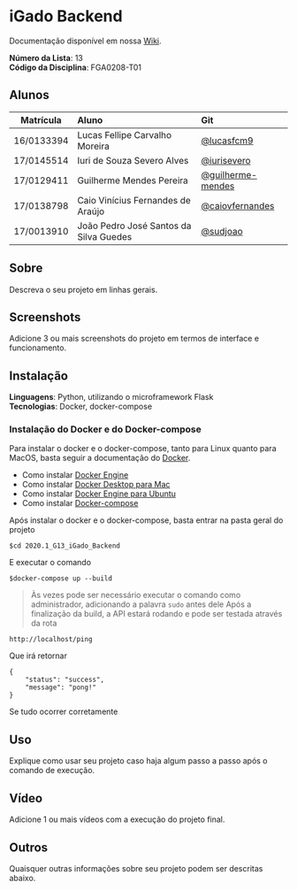 # iGado Backend

Documentação disponível em nossa [Wiki](https://unbarqdsw.github.io/2020.1_G13_iGado/#/). 

**Número da Lista**: 13<br>
**Código da Disciplina**: FGA0208-T01<br>

## Alunos
|Matrícula | Aluno | Git |
| :-: | :-- | :-- |
| 16/0133394 | Lucas Fellipe Carvalho Moreira| [@lucasfcm9](https://github.com/lucasfcm9) | 
| 17/0145514 | Iuri de Souza Severo Alves| [@iurisevero](https://github.com/iurisevero) | 
| 17/0129411 | Guilherme Mendes Pereira | [@guilherme-mendes](https://github.com/guilherme-mendes) | 
| 17/0138798 | Caio Vinícius Fernandes de Araújo | [@caiovfernandes](https://github.com/caiovfernandes) | 
| 17/0013910 | João Pedro José Santos da Silva Guedes | [@sudjoao](https://github.com/sudjoao) | 

## Sobre 
Descreva o seu projeto em linhas gerais. 

## Screenshots
Adicione 3 ou mais screenshots do projeto em termos de interface e funcionamento.

## Instalação 
**Linguagens**: Python, utilizando o microframework Flask<br>
**Tecnologias**: Docker, docker-compose<br>

### Instalação do Docker e do Docker-compose
Para instalar o docker e o docker-compose, tanto para Linux quanto para MacOS, basta seguir a documentação do [Docker](https://docs.docker.com/).
* Como instalar [Docker Engine](https://docs.docker.com/engine/install/)
* Como instalar [Docker Desktop para Mac](https://docs.docker.com/docker-for-mac/install/)
* Como instalar [Docker Engine para Ubuntu](https://docs.docker.com/engine/install/ubuntu/)
* Como instalar [Docker-compose](https://docs.docker.com/compose/install/)

Após instalar o docker e o docker-compose, basta entrar na pasta geral do projeto
```
$cd 2020.1_G13_iGado_Backend
```
E executar o comando
```
$docker-compose up --build
```
> Às vezes pode ser necessário executar o comando como administrador, adicionando a palavra ```sudo``` antes dele
Após a finalização da build, a API estará rodando e pode ser testada através da rota
```
http://localhost/ping
```
Que irá retornar
```
{
    "status": "success",
    "message": "pong!"
}
```
Se tudo ocorrer corretamente

## Uso 
Explique como usar seu projeto caso haja algum passo a passo após o comando de execução.

## Vídeo
Adicione 1 ou mais vídeos com a execução do projeto final.

## Outros 
Quaisquer outras informações sobre seu projeto podem ser descritas abaixo.
